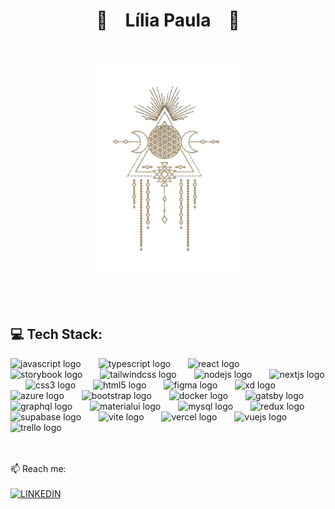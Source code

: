 <p align="center">
    <h1 align="center">🍄&emsp;Lília Paula&emsp;🍄</h1>
</p>

<br>

<p align="center">
  <img src="https://raw.githubusercontent.com/Lilia10010/lilia10010/main/profile_png.png" height="341px">
</p>
<br>
<br>


## 💻 Tech Stack:
<div>
    <img
      src="https://skillicons.dev/icons?i=js"
      height="40"
      alt="javascript logo"
    />
    <img width="20" />
    <img
      src="https://cdn.simpleicons.org/typescript/3178C6"
      height="40"
      alt="typescript logo"
    />
    <img width="20" />
    <img
      src="https://cdn.jsdelivr.net/gh/devicons/devicon/icons/react/react-original.svg"
      height="40"
      alt="react logo"
    />
    <img width="20" />
    <img
      src="https://cdn.simpleicons.org/storybook/FF4785"
      height="40"
      alt="storybook logo"
    />
    <img width="20" />
    <img
      src="https://cdn.jsdelivr.net/gh/devicons/devicon/icons/tailwindcss/tailwindcss-original-wordmark.svg"
      height="40"
      alt="tailwindcss logo"
    />
    <img width="20" />
    <img
      src="https://cdn.simpleicons.org/nodedotjs/339933"
      height="40"
      alt="nodejs logo"
    />
    <img width="20" />
    <img
      src="https://cdn.jsdelivr.net/gh/devicons/devicon/icons/nextjs/nextjs-original.svg"
      height="40"
      alt="nextjs logo"
    />
    <img width="20" />
    <img
      src="https://cdn.jsdelivr.net/gh/devicons/devicon/icons/css3/css3-original.svg"
      height="40"
      alt="css3 logo"
    />
    <img width="20" />
    <img
      src="https://cdn.jsdelivr.net/gh/devicons/devicon/icons/html5/html5-original.svg"
      height="40"
      alt="html5 logo"
    />
    <img width="20" />
    <img
      src="https://cdn.jsdelivr.net/gh/devicons/devicon/icons/figma/figma-original.svg"
      height="40"
      alt="figma logo"
    />
    <img width="20" />
    <img
      src="https://cdn.jsdelivr.net/gh/devicons/devicon/icons/xd/xd-plain.svg"
      height="40"
      alt="xd logo"
    />
    <img width="20" />
    <img
      src="https://cdn.jsdelivr.net/gh/devicons/devicon/icons/azure/azure-original.svg"
      height="40"
      alt="azure logo"
    />
    <img width="20" />
    <img
      src="https://cdn.jsdelivr.net/gh/devicons/devicon/icons/bootstrap/bootstrap-original.svg"
      height="40"
      alt="bootstrap logo"
    />
    <img width="20" />
    <img
      src="https://cdn.simpleicons.org/docker/2496ED"
      height="40"
      alt="docker logo"
    />
    <img width="20" />
    <img
      src="https://cdn.simpleicons.org/gatsby/663399"
      height="40"
      alt="gatsby logo"
    />
    <img width="20" />
    <img
      src="https://cdn.simpleicons.org/graphql/E10098"
      height="40"
      alt="graphql logo"
    />
    <img width="20" />
    <img
      src="https://cdn.simpleicons.org/mui/007FFF"
      height="40"
      alt="materialui logo"
    />
    <img width="20" />
    <img
      src="https://cdn.simpleicons.org/mysql/4479A1"
      height="40"
      alt="mysql logo"
    />
    <img width="20" />
    <img
      src="https://cdn.simpleicons.org/redux/764ABC"
      height="40"
      alt="redux logo"
    />
    <img width="20" />
    <img
      src="https://cdn.simpleicons.org/supabase/3ECF8E"
      height="40"
      alt="supabase logo"
    />
    <img width="20" />
    <img
      src="https://cdn.simpleicons.org/vite/646CFF"
      height="40"
      alt="vite logo"
    />
    <img width="20" />
    <img
      src="https://cdn.simpleicons.org/vercel/000000"
      height="40"
      alt="vercel logo"
    />
    <img width="20" />
    <img
      src="https://cdn.simpleicons.org/vuedotjs/4FC08D"
      height="40"
      alt="vuejs logo"
    />
    <img width="20" />
    <img
      src="https://cdn.simpleicons.org/trello/0052CC"
      height="40"
      alt="trello logo"
    />     
</div>

<br>
<br>

📫 Reach me: 
<br /><br />
[![LINKEDIN](https://img.shields.io/badge/Linkedin-black?style=for-the-badge&logo=linkedin)](https://www.linkedin.com/in/lilia-paula-neiva)


